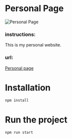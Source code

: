 # Personal Page

![Personal Page](https://repository-images.githubusercontent.com/271175138/5efaa500-b3f7-11ea-9135-db3c0a448044)

<h3>instructions:</h3>
<p>This is my personal website.</p>

<h3>url:</h3>
<a href="https://personal-page.jhonangulo.vercel.app/">Personal page</a>

# Installation
`npm install`

# Run the project
`npm run start`
